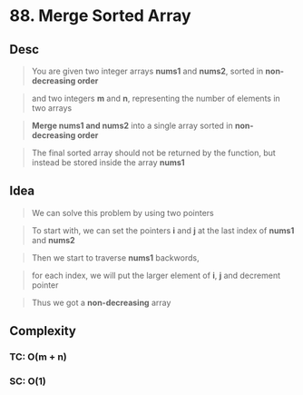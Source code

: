 # 88. Merge Sorted Array

## Desc

> You are given two integer arrays **nums1** and **nums2**, sorted in **non-decreasing order**

> and two integers **m** and **n**, representing the number of elements in two arrays

> **Merge nums1 and nums2** into a single array sorted in **non-decreasing order**

> The final sorted array should not be returned by the function, but instead be stored inside the array **nums1**

## Idea

> We can solve this problem by using two pointers

> To start with, we can set the pointers **i** and **j** at the last index of **nums1** and **nums2**

> Then we start to traverse **nums1** backwords,

> for each index, we will put the larger element of **i**, **j** and decrement pointer

> Thus we got a **non-decreasing** array

## Complexity

### TC: O(m + n)

### SC: O(1)